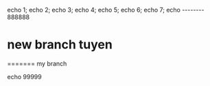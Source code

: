 echo 1;
echo 2;
echo 3;
echo 4;
echo 5;
echo 6;
echo 7;
echo --------
888888

new branch tuyen
=======
=======
my branch

echo 99999
